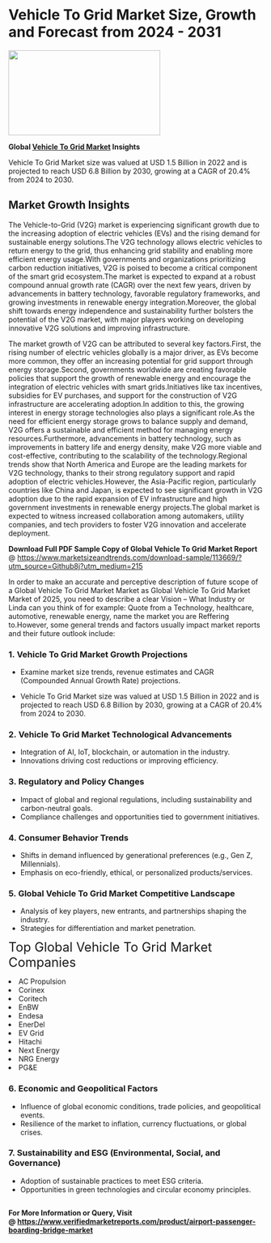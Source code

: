 <H1>Vehicle To Grid Market Size, Growth and Forecast from 2024 - 2031</H1><img class="aligncenter size-medium wp-image-584254" src="https://thirdeyenews.in/wp-content/uploads/2024/09/Global-Market-Research-300x168.jpeg" alt="" width="300" height="168" /><p><strong>Global&nbsp;<a href="https://www.marketsizeandtrends.com/download-sample/113669/?utm_source=Github8j?utm_medium=215">Vehicle To Grid Market</a> Insights</strong></p><p>Vehicle To Grid Market size was valued at USD 1.5 Billion in 2022 and is projected to reach USD 6.8 Billion by 2030, growing at a CAGR of 20.4% from 2024 to 2030.</p><p><h2>Market Growth Insights</h2> <p>The Vehicle-to-Grid (V2G) market is experiencing significant growth due to the increasing adoption of electric vehicles (EVs) and the rising demand for sustainable energy solutions.The V2G technology allows electric vehicles to return energy to the grid, thus enhancing grid stability and enabling more efficient energy usage.With governments and organizations prioritizing carbon reduction initiatives, V2G is poised to become a critical component of the smart grid ecosystem.The market is expected to expand at a robust compound annual growth rate (CAGR) over the next few years, driven by advancements in battery technology, favorable regulatory frameworks, and growing investments in renewable energy integration.Moreover, the global shift towards energy independence and sustainability further bolsters the potential of the V2G market, with major players working on developing innovative V2G solutions and improving infrastructure.</p> <p>The market growth of V2G can be attributed to several key factors.First, the rising number of electric vehicles globally is a major driver, as EVs become more common, they offer an increasing potential for grid support through energy storage.Second, governments worldwide are creating favorable policies that support the growth of renewable energy and encourage the integration of electric vehicles with smart grids.Initiatives like tax incentives, subsidies for EV purchases, and support for the construction of V2G infrastructure are accelerating adoption.In addition to this, the growing interest in energy storage technologies also plays a significant role.As the need for efficient energy storage grows to balance supply and demand, V2G offers a sustainable and efficient method for managing energy resources.Furthermore, advancements in battery technology, such as improvements in battery life and energy density, make V2G more viable and cost-effective, contributing to the scalability of the technology.Regional trends show that North America and Europe are the leading markets for V2G technology, thanks to their strong regulatory support and rapid adoption of electric vehicles.However, the Asia-Pacific region, particularly countries like China and Japan, is expected to see significant growth in V2G adoption due to the rapid expansion of EV infrastructure and high government investments in renewable energy projects.The global market is expected to witness increased collaboration among automakers, utility companies, and tech providers to foster V2G innovation and accelerate deployment.</p><p><span class=""><strong>Download Full PDF Sample Copy of Global Vehicle To Grid Market Report</strong> @ <a href="https://www.marketsizeandtrends.com/download-sample/113669/?utm_source=Github8j?utm_medium=215" target="_blank">https://www.marketsizeandtrends.com/download-sample/113669/?utm_source=Github8j?utm_medium=215</a></span></p><p>In order to make an accurate and perceptive description of future scope of a Global&nbsp;Vehicle To Grid Market Market as Global&nbsp;Vehicle To Grid Market Market of 2025, you need to describe a clear Vision &ndash; What Industry or Linda can you think of for example: Quote from a Technology, healthcare, automotive, renewable energy, name the market you are Reffering to.However, some general trends and factors usually impact market reports and their future outlook include:</p><h3>1.&nbsp;<strong>Vehicle To Grid Market Growth Projections</strong></h3><ul><li>Examine market size trends, revenue estimates and CAGR (Compounded Annual Growth Rate) projections.</li><li><p>Vehicle To Grid Market size was valued at USD 1.5 Billion in 2022 and is projected to reach USD 6.8 Billion by 2030, growing at a CAGR of 20.4% from 2024 to 2030.</p></li></ul><h3>2.&nbsp;<strong>Vehicle To Grid Market Technological Advancements</strong></h3><ul><li>Integration of AI, IoT, blockchain, or automation in the industry.</li><li>Innovations driving cost reductions or improving efficiency.</li></ul><h3>3.&nbsp;<strong>Regulatory and Policy Changes</strong></h3><ul><li>Impact of global and regional regulations, including sustainability and carbon-neutral goals.</li><li>Compliance challenges and opportunities tied to government initiatives.</li></ul><h3>4.&nbsp;<strong>Consumer Behavior Trends</strong></h3><ul><li>Shifts in demand influenced by generational preferences (e.g., Gen Z, Millennials).</li><li>Emphasis on eco-friendly, ethical, or personalized products/services.</li></ul><h3>5.&nbsp;<strong>Global Vehicle To Grid Market Competitive Landscape</strong></h3><ul><li>Analysis of key players, new entrants, and partnerships shaping the industry.</li><li>Strategies for differentiation and market penetration.</li></ul><p data-pm-slice="1 1 []"><span style="color: inherit; font-family: inherit; font-size: 25px;">Top Global Vehicle To Grid Market Companies</span></p><div class="" data-test-id=""><p><li>AC Propulsion</li><li> Corinex</li><li> Coritech</li><li> EnBW</li><li> Endesa</li><li> EnerDel</li><li> EV Grid</li><li> Hitachi</li><li> Next Energy</li><li> NRG Energy</li><li> PG&E</li></p></div><h3>6.&nbsp;<strong>Economic and Geopolitical Factors</strong></h3><ul><li>Influence of global economic conditions, trade policies, and geopolitical events.</li><li>Resilience of the market to inflation, currency fluctuations, or global crises.</li></ul><h3>7.&nbsp;<strong>Sustainability and ESG (Environmental, Social, and Governance)</strong></h3><ul><li>Adoption of sustainable practices to meet ESG criteria.</li><li>Opportunities in green technologies and circular economy principles.</li></ul><h2><strong style="font-size: 14px;">For More Information or Query, Visit @&nbsp;</strong><a style="background-color: #ffffff; font-size: 14px;" href="https://www.marketsizeandtrends.com/report/vehicle-to-grid-market/" target="_blank">https://www.verifiedmarketreports.com/product/airport-passenger-boarding-bridge-market</a></h2>
